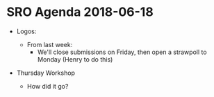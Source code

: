 # SRO Agenda 2018-06-18

- Logos:
    - From last week:
        - We'll close submissions on Friday, then open a strawpoll to Monday (Henry to do this)

- Thursday Workshop
    - How did it go?
